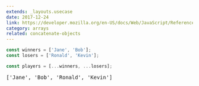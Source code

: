 ```yaml
---
extends: _layouts.usecase
date: 2017-12-24
link: https://developer.mozilla.org/en-US/docs/Web/JavaScript/Reference/Operators/Spread_operator
category: arrays
related: concatenate-objects
---
```



```javascript
const winners = ['Jane', 'Bob'];
const losers = ['Ronald', 'Kevin'];

const players = [...winners, ...losers];
```

<pre class="output">['Jane', 'Bob', 'Ronald', 'Kevin']</pre>
